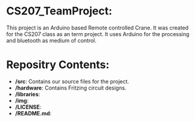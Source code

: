 # CS207_TeamProject:
This project is an Arduino based Remote controlled Crane. It was created for the CS207 class as an term project. It uses Arduino for the processing and bluetooth as medium of control.

# Repositry Contents:

* **/src**: Contains our source files for the project.
* **/hardware**: Contains Fritzing circuit designs.
* **/libraries**:
* **/img**:
* **/LICENSE**:
* **/README.md**:
